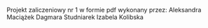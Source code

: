 Projekt zaliczeniowy nr 1 w formie pdf wykonany przez:
Aleksandra Maciążek
Dagmara Studniarek
Izabela Kolibska
